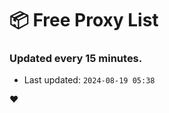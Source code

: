 # :package: Free Proxy List
### Updated every 15 minutes.

- Last updated: `2024-08-19 05:38`

:heart:
